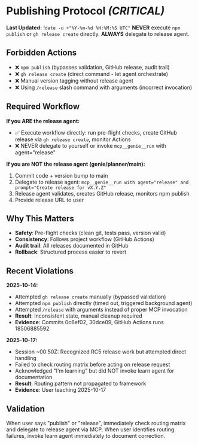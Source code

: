 # Publishing Protocol *(CRITICAL)*
**Last Updated:** !`date -u +"%Y-%m-%d %H:%M:%S UTC"`
**NEVER** execute `npm publish` or `gh release create` directly. **ALWAYS** delegate to release agent.

## Forbidden Actions

- ❌ `npm publish` (bypasses validation, GitHub release, audit trail)
- ❌ `gh release create` (direct command - let agent orchestrate)
- ❌ Manual version tagging without release agent
- ❌ Using `/release` slash command with arguments (incorrect invocation)

## Required Workflow

**If you ARE the release agent:**
- ✅ Execute workflow directly: run pre-flight checks, create GitHub release via `gh release create`, monitor Actions
- ❌ NEVER delegate to yourself or invoke `mcp__genie__run` with agent="release"

**If you are NOT the release agent (genie/planner/main):**
1. Commit code + version bump to main
2. Delegate to release agent: `mcp__genie__run with agent="release" and prompt="Create release for vX.Y.Z"`
3. Release agent validates, creates GitHub release, monitors npm publish
4. Provide release URL to user

## Why This Matters

- **Safety**: Pre-flight checks (clean git, tests pass, version valid)
- **Consistency**: Follows project workflow (GitHub Actions)
- **Audit trail**: All releases documented in GitHub
- **Rollback**: Structured process easier to revert

## Recent Violations

**2025-10-14:**
- Attempted `gh release create` manually (bypassed validation)
- Attempted `npm publish` directly (timed out, triggered background agent)
- Attempted `/release` with arguments instead of proper MCP invocation
- **Result**: Inconsistent state, manual cleanup required
- **Evidence**: Commits 0c6ef02, 30dce09, GitHub Actions runs 18506885592

**2025-10-17:**
- Session ~00:50Z: Recognized RC5 release work but attempted direct handling
- Failed to check routing matrix before acting on release request
- Acknowledged "I'm learning" but did NOT invoke learn agent for documentation
- **Result**: Routing pattern not propagated to framework
- **Evidence**: User teaching 2025-10-17

## Validation

When user says "publish" or "release", immediately check routing matrix and delegate to release agent via MCP. When user identifies routing failures, invoke learn agent immediately to document correction.
